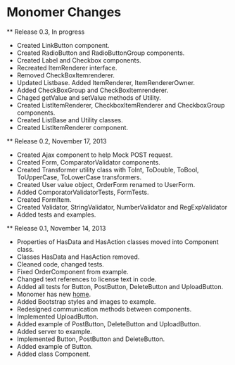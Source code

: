 Monomer Changes
===============

** Release 0.3, In progress

* Created LinkButton component.
* Created RadioButton and RadioButtonGroup components.
* Created Label and Checkbox components.
* Recreated ItemRenderer interface.
* Removed CheckBoxItemrenderer.
* Updated Listbase. Added ItemRenderer, ItemRendererOwner.
* Added CheckBoxGroup and CheckBoxItemrenderer.
* Chaged getValue and setValue methods of Utility.
* Created ListItemRenderer, CheckboxItemRenderer and CheckboxGroup components.
* Created ListBase and Utility classes.
* Created ListItemRenderer component.

** Release 0.2, November 17, 2013

* Created Ajax component to help Mock POST request.
* Created Form, ComparatorValidator components.
* Created Transformer utility class with ToInt, ToDouble, ToBool, ToUpperCase, ToLowerCase transformers.
* Created User value object, OrderForm renamed to UserForm.
* Added ComporatorValidatorTests, FormTests.
* Created FormItem.
* Created Validator, StringValidator, NumberValidator and RegExpValidator
* Added tests and examples.

** Release 0.1, November 14, 2013

* Properties of HasData and HasAction classes moved into Component class.
* Classes HasData and HasAction removed.
* Cleaned code, changed tests.
* Fixed OrderComponent from example.
* Changed text references to license text in code.
* Added all tests for Button, PostButton, DeleteButton and UploadButton.
* Monomer has new [home](http://monomer.akserg.com).
* Added Bootstrap styles and images to example. 
* Redesigned communication methods between components.
* Implemented UploadButton.
* Added example of PostButton, DeleteButton and UploadButton.
* Added server to example.
* Implemented Button, PostButton and DeleteButton.
* Added example of Button.
* Added class Component.
